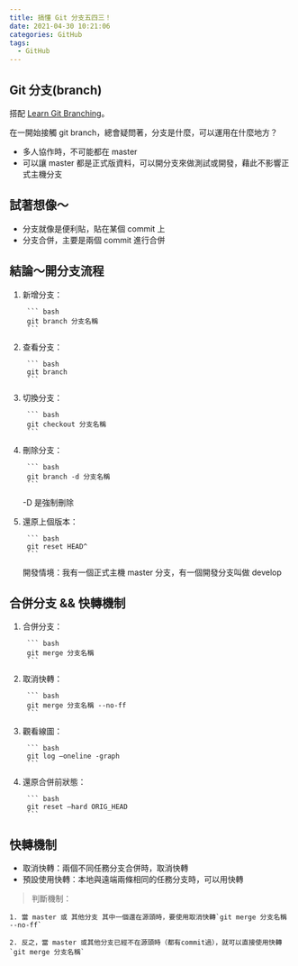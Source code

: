 ```yaml
---
title: 搞懂 Git 分支五四三！
date: 2021-04-30 10:21:06
categories: GitHub
tags: 
  - GitHub
---
```


[Learn Git Branching]: https://learngitbranching.js.org/?locale=zh_TW

## Git 分支(branch)

搭配 [Learn Git Branching]。

在一開始接觸 git branch，總會疑問著，分支是什麼，可以運用在什麼地方？

- 多人協作時，不可能都在 master
- 可以讓 master 都是正式版資料，可以開分支來做測試或開發，藉此不影響正式主機分支
<!--more-->

## 試著想像～

- 分支就像是便利貼，貼在某個 commit 上
- 分支合併，主要是兩個 commit 進行合併

## 結論～開分支流程

1. 新增分支：

        ``` bash
        git branch 分支名稱
        ```

2. 查看分支：

        ``` bash
        git branch
        ```

3. 切換分支：

        ``` bash
        git checkout 分支名稱
        ```

4. 刪除分支：

        ``` bash
        git branch -d 分支名稱
        ```

    -D 是強制刪除

5. 還原上個版本：

        ``` bash
        git reset HEAD^
        ```

    開發情境：我有一個正式主機 master 分支，有一個開發分支叫做 develop

## 合併分支 && 快轉機制

1. 合併分支：

        ``` bash
        git merge 分支名稱
        ```

2. 取消快轉：

        ``` bash
        git merge 分支名稱 --no-ff
        ```

3. 觀看線圖：

        ``` bash
        git log —oneline -graph
        ```

4. 還原合併前狀態：

        ``` bash
        git reset —hard ORIG_HEAD
        ```

## 快轉機制

- 取消快轉：兩個不同任務分支合併時，取消快轉
- 預設使用快轉：本地與遠端兩條相同的任務分支時，可以用快轉

>判斷機制：

    1. 當 master 或 其他分支 其中一個還在源頭時，要使用取消快轉`git merge 分支名稱 --no-ff`

    2. 反之，當 master 或其他分支已經不在源頭時（都有commit過），就可以直接使用快轉`git merge 分支名稱`
